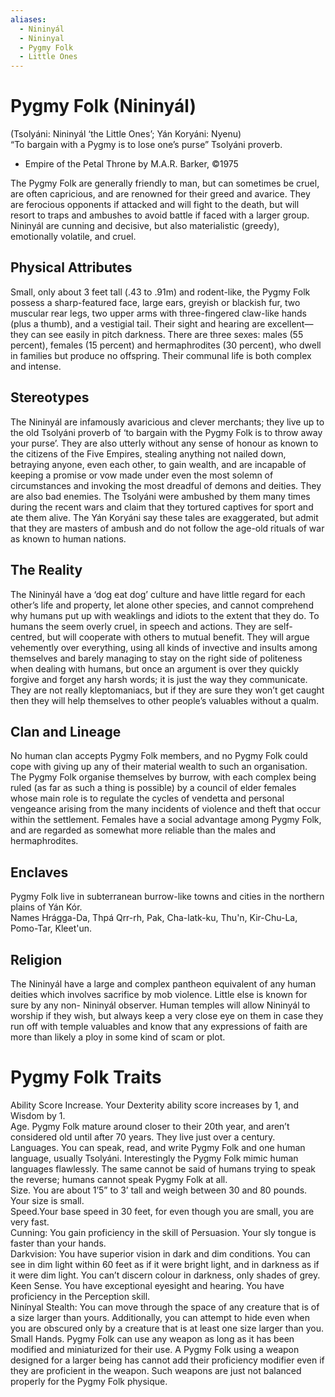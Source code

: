 ```yaml
---
aliases:
  - Nininyál
  - Nininyal
  - Pygmy Folk
  - Little Ones
---
```

# Pygmy Folk (Nininyál)

(Tsolyáni: Nininyál ‘the Little Ones’; Yán Koryáni: Nyenu)  
“To bargain with a Pygmy is to lose one’s purse” Tsolyáni proverb.

- Empire of the Petal Throne by M.A.R. Barker, ©1975

The Pygmy Folk are generally friendly to man, but can sometimes be cruel, are often capricious, and are renowned for their greed and avarice. They are ferocious opponents if attacked and will fight to the death, but will resort to traps and ambushes to avoid battle if faced with a larger group. Nininyál are cunning and decisive, but also materialistic (greedy), emotionally volatile, and cruel.

## Physical Attributes

Small, only about 3 feet tall (.43 to .91m) and rodent-like, the Pygmy Folk possess a sharp-featured face, large ears, greyish or blackish fur, two muscular rear legs, two upper arms with three-fingered claw-like hands (plus a thumb), and a vestigial tail. Their sight and hearing are excellent—they can see easily in pitch darkness. There are three sexes: males (55 percent), females (15 percent) and hermaphrodites (30 percent), who dwell in families but produce no offspring. Their communal life is both complex and intense.

## Stereotypes

The Nininyál are infamously avaricious and clever merchants; they live up to the old Tsolyáni proverb of ‘to bargain with the Pygmy Folk is to throw away your purse’. They are also utterly without any sense of honour as known to the citizens of the Five Empires, stealing anything not nailed down, betraying anyone, even each other, to gain wealth, and are incapable of keeping a promise or vow made under even the most solemn of circumstances and invoking the most dreadful of demons and deities. They are also bad enemies. The Tsolyáni were ambushed by them many times during the recent wars and claim that they tortured captives for sport and ate them alive. The Yán Koryáni say these tales are exaggerated, but admit that they are masters of ambush and do not follow the age-old rituals of war as known to human nations.

## The Reality

The Nininyál have a ‘dog eat dog’ culture and have little regard for each other’s life and property, let alone other species, and cannot comprehend why humans put up with weaklings and idiots to the extent that they do. To humans the seem overly cruel, in speech and actions. They are self-centred, but will cooperate with others to mutual benefit. They will argue vehemently over everything, using all kinds of invective and insults among themselves and barely managing to stay on the right side of politeness when dealing with humans, but once an argument is over they quickly forgive and forget any harsh words; it is just the way they communicate. They are not really kleptomaniacs, but if they are sure they won’t get caught then they will help themselves to other people’s valuables without a qualm.

## Clan and Lineage

No human clan accepts Pygmy Folk members, and no Pygmy Folk could cope with giving up any of their material wealth to such an organisation. The Pygmy Folk organise themselves by burrow, with each complex being ruled (as far as such a thing is possible) by a council of elder females whose main role is to regulate the cycles of vendetta and personal vengeance arising from the many incidents of violence and theft that occur within the settlement. Females have a social advantage among Pygmy Folk, and are regarded as somewhat more reliable than the males and hermaphrodites.

## Enclaves

Pygmy Folk live in subterranean burrow-like towns and cities in the northern plains of Yán Kór.  
Names Hrágga-Da, Thpá Qrr-rh, Pak, Cha-latk-ku, Thu'n, Kir-Chu-La, Pomo-Tar, Kleet'un.

## Religion

The Nininyál have a large and complex pantheon equivalent of any human deities which involves sacrifice by mob violence. Little else is known for sure by any non- Nininyál observer. Human temples will allow Nininyál to worship if they wish, but always keep a very close eye on them in case they run off with temple valuables and know that any expressions of faith are more than likely a ploy in some kind of scam or plot.

# Pygmy Folk Traits

Ability Score Increase. Your Dexterity ability score increases by 1, and Wisdom by 1.  
Age. Pygmy Folk mature around closer to their 20th year, and aren’t considered old until after 70 years. They live just over a century.  
Languages. You can speak, read, and write Pygmy Folk and one human language, usually Tsolyáni. Interestingly the Pygmy Folk mimic human languages flawlessly. The same cannot be said of humans trying to speak the reverse; humans cannot speak Pygmy Folk at all.  
Size. You are about 1’5” to 3’ tall and weigh between 30 and 80 pounds. Your size is small.  
Speed.Your base speed in 30 feet, for even though you are small, you are very fast.  
Cunning: You gain proficiency in the skill of Persuasion. Your sly tongue is faster than your hands.  
Darkvision: You have superior vision in dark and dim conditions. You can see in dim light within 60 feet as if it were bright light, and in darkness as if it were dim light. You can’t discern colour in darkness, only shades of grey.  
Keen Sense. You have exceptional eyesight and hearing. You have proficiency in the Perception skill.  
Ninínyal Stealth: You can move through the space of any creature that is of a size larger than yours. Additionally, you can attempt to hide even when you are obscured only by a creature that is at least one size larger than you.  
Small Hands. Pygmy Folk can use any weapon as long as it has been modified and miniaturized for their use. A Pygmy Folk using a weapon designed for a larger being has cannot add their proficiency modifier even if they are proficient in the weapon. Such weapons are just not balanced properly for the Pygmy Folk physique.


